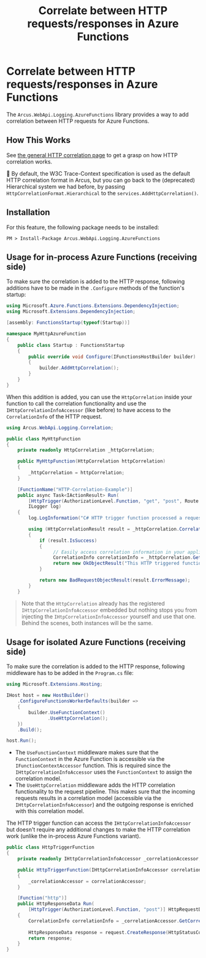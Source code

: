 ﻿---
title: "Correlate between HTTP requests/responses in Azure Functions"
layout: default
---

# Correlate between HTTP requests/responses in Azure Functions

The `Arcus.WebApi.Logging.AzureFunctions` library provides a way to add correlation between HTTP requests for Azure Functions. 

## How This Works

See [the general HTTP correlation page](correlation.md) to get a grasp on how HTTP correlation works.

🚩 By default, the W3C Trace-Context specification is used as the default HTTP correlation format in Arcus, but you can go back to the (deprecated) Hierarchical system we had before, by passing `HttpCorrelationFormat.Hierarchical` to the `services.AddHttpCorrelation()`.

## Installation

For this feature, the following package needs to be installed:

```shell
PM > Install-Package Arcus.WebApi.Logging.AzureFunctions
```

## Usage for in-process Azure Functions (receiving side)

To make sure the correlation is added to the HTTP response, following additions have to be made in the `.Configure` methods of the function's startup:

```csharp
using Microsoft.Azure.Functions.Extensions.DependencyInjection;
using Microsoft.Extensions.DependencyInjection;

[assembly: FunctionsStartup(typeof(Startup))]

namespace MyHttpAzureFunction
{
    public class Startup : FunctionsStartup
    {
        public override void Configure(IFunctionsHostBuilder builder)
        {
            builder.AddHttpCorrelation();
        }
    }
}
```

When this addition is added, you can use the `HttpCorrelation` inside your function to call the correlation functionality and use the `IHttpCorrelationInfoAccessor` (like before) to have access to the `CorrelationInfo` of the HTTP request.

```csharp
using Arcus.WebApi.Logging.Correlation;

public class MyHttpFunction
{
    private readonly HttpCorrelation _httpCorrelation;

    public MyHttpFunction(HttpCorrelation httpCorrelation)
    {
        _httpCorrelation = httpCorrelation;
    }

    [FunctionName("HTTP-Correlation-Example")]
    public async Task<IActionResult> Run(
        [HttpTrigger(AuthorizationLevel.Function, "get", "post", Route = null)] HttpRequest req,
        ILogger log)
    {
        log.LogInformation("C# HTTP trigger function processed a request.");

        using (HttpCorrelationResult result = _httpCorrelation.CorrelateHttpRequest())
        {
            if (result.IsSuccess)
            {
                 // Easily access correlation information in your application
                 CorrelationInfo correlationInfo = _httpCorrelation.GetCorrelationInfo();
                 return new OkObjectResult("This HTTP triggered function executed successfully.");
            }

            return new BadRequestObjectResult(result.ErrorMessage);
        }
    }
```

> Note that the `HttpCorrelation` already has the registered `IHttpCorrelationInfoAccessor` embedded but nothing stops you from injecting the `IHtpCorrelationInfoAccessor` yourself and use that one. Behind the scenes, both instances will be the same.

## Usage for isolated Azure Functions (receiving side)

To make sure the correlation is added to the HTTP response, following middleware has to be added in the `Program.cs` file:
```csharp
using Microsoft.Extensions.Hosting;

IHost host = new HostBuilder()
    .ConfigureFunctionsWorkerDefaults(builder =>
    {
        builder.UseFunctionContext()
               .UseHttpCorrelation();
    })
    .Build();

host.Run();
```

* The `UseFunctionContext` middleware makes sure that the `FunctionContext` in the Azure Function is accessible via the `IFunctionContextAccessor` function. This is required since the `IHttpCorrelationInfoAccessor` uses the `FunctionContext` to assign the correlation model.
* The `UseHttpCorrelation` middleware adds the HTTP correlation functionality to the request pipeline. This makes sure that the incoming requests results in a correlation model (accessible via the `IHttpCorrelationInfoAccessor`) and the outgoing response is enriched with this correlation model.

The HTTP trigger function can access the `IHttpCorrelationInfoAccessor` but doesn't require any additional changes to make the HTTP correlation work (unlike the in-process Azure Functions variant).

```csharp
public class HttpTriggerFunction
{
    private readonly IHttpCorrelationInfoAccessor _correlationAccessor;

    public HttpTriggerFunction(IHttpCorrelationInfoAccessor correlationAccessor)
    {
        _correlationAccessor = correlationAccessor;
    }

    [Function("http")]
    public HttpResponseData Run(
        [HttpTrigger(AuthorizationLevel.Function, "post")] HttpRequestData request)
    {
        CorrelationInfo correlationInfo = _correlationAccessor.GetCorrelationInfo();
     
        HttpResponseData response = request.CreateResponse(HttpStatusCode.OK);
        return response;
    }
}
```